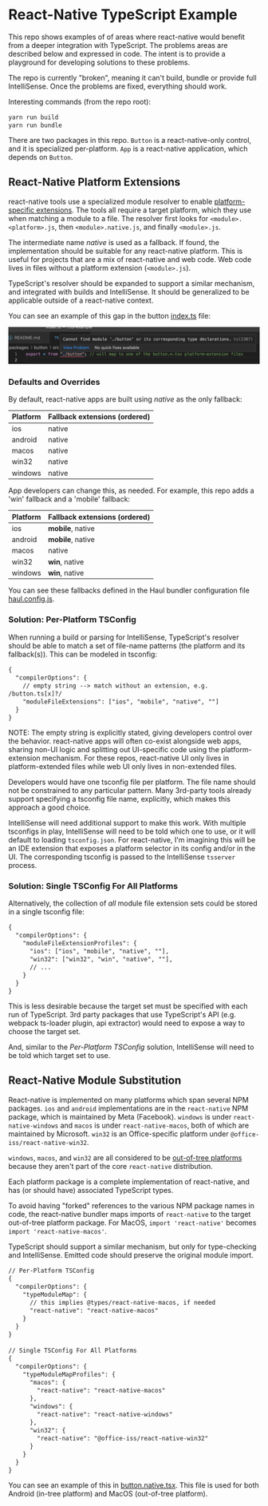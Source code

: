# React-Native TypeScript Example

This repo shows examples of of areas where react-native would benefit from a deeper integration with TypeScript. The problems areas are described below and expressed in code. The intent is to provide a playground for developing solutions to these problems.

The repo is currently "broken", meaning it can't build, bundle or provide full IntelliSense. Once the problems are fixed, everything should work.

Interesting commands (from the repo root):

```
yarn run build
yarn run bundle
```

There are two packages in this repo. `Button` is a react-native-only control, and it is specialized per-platform. `App` is a react-native application, which depends on `Button`.

## React-Native Platform Extensions

react-native tools use a specialized module resolver to enable [platform-specific extensions](https://reactnative.dev/docs/platform-specific-code#platform-specific-extensions). The tools all require a target platform, which they use when matching a module to a file. The resolver first looks for `<module>.<platform>.js`, then `<module>.native.js`, and finally `<module>.js`.

The intermediate name *native* is used as a fallback. If found, the implementation
should be suitable for any react-native platform. This is useful for projects
that are a mix of react-native and web code. Web code lives in files without a platform
extension (`<module>.js`).

TypeScript's resolver should be expanded to support a similar mechanism, and integrated with builds and IntelliSense. It should be generalized to be applicable outside of a react-native context. 

You can see an example of this gap in the button [index.ts](./packages/button/src/index.ts) file:

![IntelliSense Error](intellisense-error.png)

### Defaults and Overrides

By default, react-native apps are built using *native* as the only fallback:

| Platform | Fallback extensions (ordered) |
|---|---|
| ios | native |
| android | native |
| macos | native |
| win32 | native |
| windows | native |

App developers can change this, as needed. For example, this repo adds a 'win' fallback and a 'mobile' fallback:

| Platform | Fallback extensions (ordered) |
|---|---|
| ios | **mobile**, native |
| android | **mobile**, native |
| macos | native |
| win32 | **win**, native |
| windows | **win**, native |

You can see these fallbacks defined in the Haul bundler configuration file [haul.config.js](./packages/app/haul.config.js).

### Solution: Per-Platform TSConfig

When running a build or parsing for IntelliSense, TypeScript's resolver should be able
to match a set of file-name patterns (the platform and its fallback(s)). This can be 
modeled in tsconfig:

```jsonc
{
  "compilerOptions": {
    // empty string --> match without an extension, e.g. /button.ts[x]?/
    "moduleFileExtensions": ["ios", "mobile", "native", ""]
  }
}
```

NOTE: The empty string is explicitly stated, giving developers control over the behavior. react-native apps will often co-exist alongside web apps, sharing non-UI logic and splitting out UI-specific code using the platform-extension mechanism. For these repos, react-native UI only lives in platform-extended files while web UI only lives in non-extended files.

Developers would have one tsconfig file per platform. The file name should not be constrained to any particular pattern. Many 3rd-party tools already support specifying a tsconfig file name, explicitly, which makes this approach a good choice.

IntelliSense will need additional support to make this work. With multiple tsconfigs in play, IntelliSense will need to be told which one to use, or it will default to loading `tsconfig.json`. For react-native, I'm imagining this will be an IDE extension that exposes a platform selector in its config and/or in the UI. The corresponding tsconfig is passed to the IntelliSense `tsserver` process.

### Solution: Single TSConfig For All Platforms

Alternatively, the collection of *all* module file extension sets could be stored in a
single tsconfig file:

```jsonc
{
  "compilerOptions": {
    "moduleFileExtensionProfiles": {
      "ios": ["ios", "mobile", "native", ""],
      "win32": ["win32", "win", "native", ""],
      // ...
    }
  }
}
```

This is less desirable because the target set must be specified with each run of TypeScript. 3rd party packages that use TypeScript's API (e.g. webpack ts-loader plugin, api extractor) would need to expose a way to choose the target set.

And, similar to the *Per-Platform TSConfig* solution, IntelliSense will need to be told which target set to use.

## React-Native Module Substitution

React-native is implemented on many platforms which span several NPM packages. `ios` and `android` implementations are in the `react-native` NPM package, which is maintained by Meta (Facebook). `windows` is under `react-native-windows` and `macos` is under `react-native-macos`, both of which are maintained by Microsoft. `win32` is an Office-specific platform under `@office-iss/react-native-win32`.

`windows`, `macos`, and `win32` are all considered to be [out-of-tree platforms](https://microsoft.github.io/react-native-windows/docs/metro-config-out-tree-platforms) because they aren't part of the core `react-native` distribution.

Each platform package is a complete implementation of react-native, and has (or should have) associated TypeScript types.

To avoid having "forked" references to the various NPM package names in code, the react-native bundler maps imports of `react-native` to the target out-of-tree platform package. For MacOS, `import 'react-native'` becomes `import 'react-native-macos'`.

TypeScript should support a similar mechanism, but only for type-checking and IntelliSense. Emitted code should preserve the original module import.

```jsonc
// Per-Platform TSConfig
{
  "compilerOptions": {
    "typeModuleMap": {
      // this implies @types/react-native-macos, if needed
      "react-native": "react-native-macos"
    }
  }
}

// Single TSConfig For All Platforms
{
  "compilerOptions": {
    "typeModuleMapProfiles": {
      "macos": {
        "react-native": "react-native-macos"
      },
      "windows": {
        "react-native": "react-native-windows"
      },
      "win32": {
        "react-native": "@office-iss/react-native-win32"
      }
    }
  }
}
```

You can see an example of this in [button.native.tsx](./packages/button/src/button.win32.tsx). This file is used for both Android (in-tree platform) and MacOS (out-of-tree platform).
